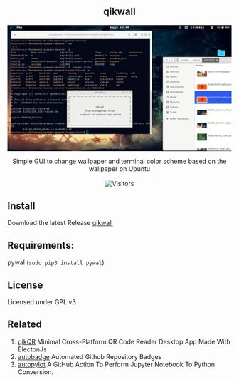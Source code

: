 <div align=center>
                  <p align=center> <h2 align=center>qikwall</h2></p>
  <p align=center><img src="./qikwall.gif" align=center></p>

<p align=center> Simple GUI to change wallpaper and terminal color scheme based on the wallpaper on Ubuntu</p>
<p align=center>                           
  <img align=center  src="https://visitor-badge.laobi.icu/badge?page_id=deep5050.qikwall" alt="Visitors">                     
</p>

</div>

## Install
Download the latest Release [qikwall](https://github.com/deep5050/qikwall/releases/)

## Requirements:
pywal (`sudo pip3 install pywal`)

## License
Licensed under GPL v3

## Related 
1. [qikQR](github.com/deep5050/qikQR) Minimal Cross-Platform QR Code Reader Desktop App Made With ElectonJs
2. [autobadge](github.com/deep5050/autobadge) Automated Github Repository Badges
3. [autopylot](github.com/deep5050/autopy-lot) A GitHub Action To Perform Jupyter Notebook To Python Conversion.
